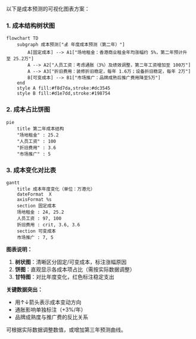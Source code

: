 以下是成本预测的可视化图表方案：

### 1. 成本结构树状图
```mermaid
flowchart TD
    subgraph 成本预测["💰 年度成本预测（第二年）"]
        A[固定成本] --> A1["场地租金：香港商业租金年均涨幅约 5%，第二年预计升至 25.2万"]
        A --> A2["人员工资：考虑通胀（3%）及绩效调整，第二年工资增加至 100万"]
        A --> A3["折旧费用：装修折旧稳定，每年 1.6万；设备折旧稳定，每年 2万"]
        B[可变成本] --> B1["市场推广：品牌成熟后推广费用降至5万"]
    end
    style A fill:#f8d7da,stroke:#dc3545
    style B fill:#d1e7dd,stroke:#198754
```

### 2. 成本占比饼图
```mermaid
pie
    title 第二年成本结构
    "场地租金" : 25.2
    "人员工资" : 100
    "折旧费用" : 3.6
    "市场推广" : 5
```

### 3. 成本变化对比表
```mermaid
gantt
    title 成本年度变化（单位：万港元）
    dateFormat  X
    axisFormat %s
    section 固定成本
    场地租金 : 24, 25.2
    人员工资 : 97, 100
    折旧费用 : crit, 3.6, 3.6
    section 可变成本
    市场推广 : 7, 5
```

**图表说明：**
1. **树状图**：清晰区分固定/可变成本，标注涨幅原因
2. **饼图**：直观显示各成本项占比（需按实际数据调整）
3. **甘特图**：对比年度变化，红色标注稳定支出

**关键数据突出：**
- 用↑↓箭头表示成本变动方向
- 通胀影响单独标注（+3%/年）
- 品牌成熟度与推广费的反比关系

可根据实际数据调整数值，或增加第三年预测曲线。
